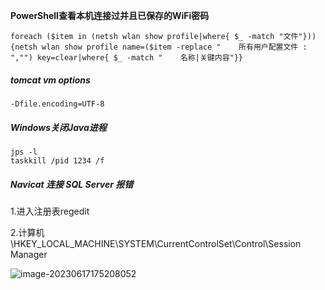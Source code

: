 **PowerShell查看本机连接过并且已保存的WiFi密码**

```shell
foreach ($item in (netsh wlan show profile|where{ $_ -match "文件"})){netsh wlan show profile name=($item -replace "    所有用户配置文件 : ","") key=clear|where{ $_ -match "    名称|关键内容"}}
```

##### tomcat  vm options

```
-Dfile.encoding=UTF-8
```

##### Windows关闭Java进程

```shell
jps -l
taskkill /pid 1234 /f
```



##### Navicat 连接 SQL Server 报错

1.进入注册表regedit

2.计算机\HKEY_LOCAL_MACHINE\SYSTEM\CurrentControlSet\Control\Session Manager

![image-20230617175208052](https://cdn.jsdelivr.net/gh/hotnesstion/online-pic@main/Typora/202306171752242.png)

